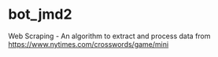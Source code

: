 # bot_jmd2
 Web Scraping - An algorithm to extract and process data from https://www.nytimes.com/crosswords/game/mini
